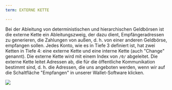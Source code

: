 ```yaml
---
term: EXTERNE KETTE

---
```

Bei der Ableitung von deterministischen und hierarchischen Geldbörsen ist die externe Kette ein Ableitungszweig, der dazu dient, Empfängeradressen zu generieren, die Zahlungen von außen, d. h. von einer anderen Geldbörse, empfangen sollen. Jedes Konto, wie es in Tiefe 3 definiert ist, hat zwei Ketten in Tiefe 4: eine externe Kette und eine interne Kette (auch "Change" genannt). Die externe Kette wird mit einem Index von `/0/` abgeleitet. Die externe Kette leitet Adressen ab, die für die öffentliche Kommunikation bestimmt sind, d. h. die Adressen, die uns angeboten werden, wenn wir auf die Schaltfläche "Empfangen" in unserer Wallet-Software klicken.

![](../../dictionnaire/assets/22.webp)